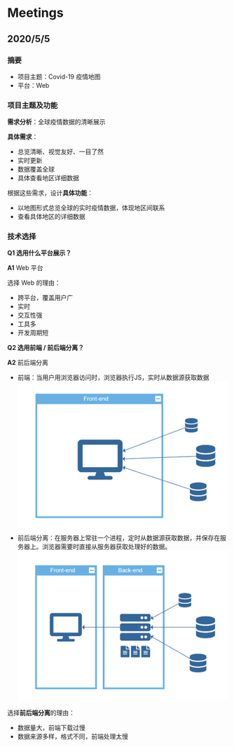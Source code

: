 # Meetings

## 2020/5/5

### 摘要

- 项目主题：Covid-19 疫情地图
- 平台：Web

### 项目主题及功能

**需求分析**：全球疫情数据的清晰展示

**具体需求**：
- 总览清晰、视觉友好、一目了然
- 实时更新
- 数据覆盖全球
- 具体查看地区详细数据

根据这些需求，设计**具体功能**：

- 以地图形式总览全球的实时疫情数据，体现地区间联系
- 查看具体地区的详细数据

### 技术选择

**Q1 选用什么平台展示？**

**A1** Web 平台

选择 Web 的理由：

- 跨平台，覆盖用户广
- 实时
- 交互性强
- 工具多
- 开发周期短

**Q2 选用前端 / 前后端分离？**

**A2** 前后端分离

- 前端：当用户用浏览器访问时，浏览器执行JS，实时从数据源获取数据
    ![前端项目](assets/f.png)
- 前后端分离：在服务器上常驻一个进程，定时从数据源获取数据，并保存在服务器上。浏览器需要时直接从服务器获取处理好的数据。
    ![前后端分离项目](assets/f-b.png)

<!-- 各自优缺点：

- 仅前端
  - 无需后端，简单
  - 数据保证实时获取
  - 在浏览器执行，加载太慢
- 前后端分离
  - 访问快
  - 需要服务器储存、处理数据
  - 需要开发服务器端程序
  - 服务器获取数据需要定时，而非实时 -->

选择**前后端分离**的理由：

- 数据量大，前端下载过慢
- 数据来源多样，格式不同，前端处理太慢


